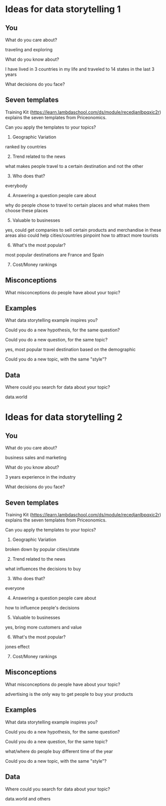 # Ideas for data storytelling 1

## You

What do you care about?

traveling and exploring

What do you know about?

I have lived in 3 countries in my life 
and traveled to 14 states in the last 3 years

What decisions do you face?


## Seven templates

Training Kit (https://learn.lambdaschool.com/ds/module/recedjanlbpqxic2r) explains the seven templates from Priceonomics.

Can you apply the templates to your topics? 

1. Geographic Variation

ranked by countries

2. Trend related to the news

what makes people travel to a certain destination and not the other

3. Who does that?

everybody

4. Answering a question people care about

why do people chose to travel to certain places and what makes them choose these places

5. Valuable to businesses

yes, could get companies to sell certain products and merchandise in these areas
also could help cities/countries pinpoint how to attract more tourists

6. What's the most popular?

most popular destinations are France and Spain

7. Cost/Money rankings


## Misconceptions

What misconceptions do people have about your topic?


## Examples

What data storytelling example inspires you?


Could you do a new hypothesis, for the same question?


Could you do a new question, for the same topic?

yes, most popular travel destination based on the demographic

Could you do a new topic, with the same "style"?


## Data

Where could you search for data about your topic?

data.world



# Ideas for data storytelling 2

## You

What do you care about?

business sales and marketing

What do you know about?

3 years experience in the industry

What decisions do you face?


## Seven templates

Training Kit (https://learn.lambdaschool.com/ds/module/recedjanlbpqxic2r) explains the seven templates from Priceonomics.

Can you apply the templates to your topics? 

1. Geographic Variation

broken down by popular cities/state

2. Trend related to the news

what influences the decisions to buy

3. Who does that?

everyone

4. Answering a question people care about

how to influence people's decisions

5. Valuable to businesses

yes, bring more customers and value

6. What's the most popular?

jones effect

7. Cost/Money rankings


## Misconceptions

What misconceptions do people have about your topic?

advertising is the only way to get people to buy your products

## Examples

What data storytelling example inspires you?


Could you do a new hypothesis, for the same question?


Could you do a new question, for the same topic?

what/where do people buy different time of the year

Could you do a new topic, with the same "style"?


## Data

Where could you search for data about your topic?

data.world and others
